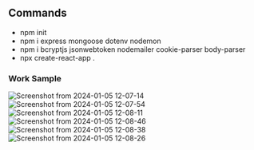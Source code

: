 ## Commands

* npm init
* npm i express mongoose dotenv nodemon
* npm i bcryptjs jsonwebtoken nodemailer cookie-parser body-parser
* npx create-react-app .

### Work Sample

![Screenshot from 2024-01-05 12-07-14](https://github.com/kumaramarjeet7503/Estore-Ecommerce-MERN-js/assets/64517073/c5a0fee5-38c6-446c-87e4-69c4bdfa7cc1)
![Screenshot from 2024-01-05 12-07-54](https://github.com/kumaramarjeet7503/Estore-Ecommerce-MERN-js/assets/64517073/c4d7d16b-a487-4777-bda3-5d60f2ab312a)
![Screenshot from 2024-01-05 12-08-11](https://github.com/kumaramarjeet7503/Estore-Ecommerce-MERN-js/assets/64517073/4c5a3248-41a4-43bf-87b1-9ac3c3b52d4f)
![Screenshot from 2024-01-05 12-08-46](https://github.com/kumaramarjeet7503/Estore-Ecommerce-MERN-js/assets/64517073/7539210f-ac38-48a2-a7f8-c2fa48788ca8)
![Screenshot from 2024-01-05 12-08-38](https://github.com/kumaramarjeet7503/Estore-Ecommerce-MERN-js/assets/64517073/2ef08520-e2f0-47b9-a977-8354c8e9973c)
![Screenshot from 2024-01-05 12-08-26](https://github.com/kumaramarjeet7503/Estore-Ecommerce-MERN-js/assets/64517073/572ec1b1-8ae1-44a9-b734-e74ddc193b3a)

